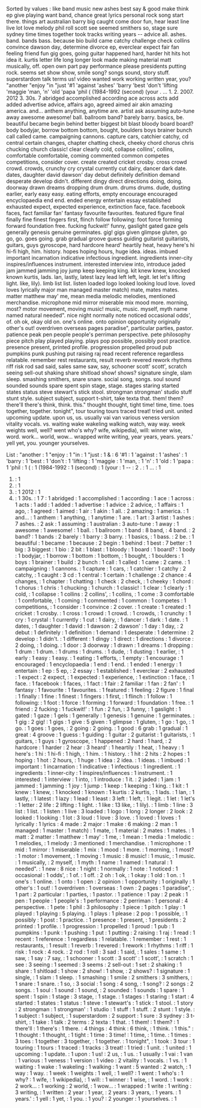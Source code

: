 Sorted by values :
like band music new ashes best say & good make think ep give playing want band, chance great lyrics personal rock song start there. things art australian barry big caught come door fun, hear least line live lot love melody phil roll scott see seemed smithers so, stage sure sydney time times together took tracks writing years -- advice all. ashes. band. bands bass. because bio build came catchy challenge check collins convince dawson day, determine divorce ep, everclear expect fair fan feeling friend fun gig goes, going guitar happened hard, harder hit hits hot idea it. kurtis letter life long longer look made making material matt musically, off. open own part pay performance please presidents putting rock. seems set show show, smile song? songs sound, story stuff. superstardom talk terms us! video wanted work working written year, you? "another "enjoy "in "just '#1 'against 'ashes' 'barry 'best 'don't 'lifting 'maggie 'man, 'n' 'old 'papa 'phil ( (1984-1992 (second) (your . ... 1. 2. 2007. 2012 3. 30s. 7 abridged accomplished according ace across acts add added advertise advice, affairs ago, agreed aimed air akin amazing america. and... anthem anything, anytime are. artist ask assuming auto-tune away awesome awesome! ball. ballroom band? barely barry. basics, be. beautiful became begin behind better biggest bit blast bloody board board? body bodyjar, borrow bottom bottom, bought, boulders boys brainer bunch call called came. campaigning cannons. capture cars, catchier catchy, cd central certain changes, chapter chatting check, cheeky chord chorus chris chucking church classic! clear clearly cold, collapse collins', collins, comfortable comfortable, coming commented common competes competitions, consider cover. create created cricket crosby. cross crowd crowd. crowds, crunchy cry crystal currently cut dairy, dancer dark date. dates, daughter david dawson' day debut definitely definition demand desperate develop didn't. different dingy direct directions doing, doing. doorway drawn dreams dropping drum drum. drums drums. dude, dusting earlier, early easy easy. eating efforts, empty encourage encouraged encyclopaedia end end. ended energy entertain essay established exhausted expect, expected experience, extinction face, face. facebook faces, fact familiar fan' fantasy favourite favourites. featured figure final finally fine finest fingers first, flinch follow following: foot force forming forward foundation free. fucking fuckwit!' funny, gaslight gated gaze gels generally genesis genuine germinates. gig! gigs given glimpse gluten, go go, go. goes going. grab gradual groove guess guiding guitarist guitarists, guitars, guys gyroscope, hard hardcore heard' heartily heat, heavy here's hi hi-fi high, him. history. hopes hoping hours, huge idea. ideas. imbued important incarnation indicative infectious ingredient. ingredients inner-city inspires/influences instrument. interested interview into, introduce jaded jam jammed jamming joy jump keep keeping king. kit knew knew, knocked known kurtis, lads. lan, lastly, latest lazy lead left left, legit. let let's lifting light. like, lily). limb list list. listen loaded logo looked looking loud love. loved loves lyrically major man managed master match) mate, mates mates. matter matthew may' me, mean media melodic melodies, mentioned merchandise. microphone mid mirror miserable mix mood more. morning, most? motor movement, moving music! music, music. myself, myth name named natural needed". nice night normally note noticed occasional odds', of. oh ok, okay old on. one's online. onto opinion opportunity originally other's out! overdriven overseas pages paradise", particular parties, pastor. patience peak pen people people's perriman perspective. pete philosophy piece pitch play played playing. plays pop possible, possibly post practice. presence present, printed profile. progression propelled proud pub pumpkins punk pushing put raising raj read recent reference regardless relatable. remember rest restaurants, result reverb revered rework rhythms riff risk rod sad said, sales same saw, say, schooner scott' scott', scratch seeing sell-out shaking share shitload show! shows? signature single, slam sleep. smashing smithers, snare snare. social song, songs. soul sound sounded sounds spare spent spin stage, stage. stages staring started states status steve stewart's stick stool. strongman strongman' studio stuff stunt style. subject subject, support t-shirt, take texta that. them! them? there'll there's think, think. this." thought thought, tight time! time, time. toes together, together. tonight", tour touring tours traced treat! tried unit. united upcoming update. upon us, us. usually vai van various veness version vitality vocals. vs. waiting wake wakeling walking watch, way way. week weights well, well? went who's why? wife, wikipedia), will: winner wise, word. work... world, wow... wrapped write writing, year years, years. years.' yell yet, you. younger yourselves. 

List :
"another : 1
"enjoy : 1
"in : 1
"just : 1
& : 6
'#1 : 1
'against : 1
'ashes' : 1
'barry : 1
'best : 1
'don't : 1
'lifting : 1
'maggie : 1
'man, : 1
'n' : 1
'old : 1
'papa : 1
'phil : 1
( : 1
(1984-1992 : 1
(second) : 1
(your : 1
-- : 2
. : 1
... : 1
1. : 1
2. : 1
2007. : 1
2012 : 1
3. : 1
30s. : 1
7 : 1
abridged : 1
accomplished : 1
according : 1
ace : 1
across : 1
acts : 1
add : 1
added : 1
advertise : 1
advice : 2
advice, : 1
affairs : 1
ago, : 1
agreed : 1
aimed : 1
air : 1
akin : 1
all. : 2
amazing : 1
america. : 1
and... : 1
anthem : 1
anything, : 1
anytime : 1
are. : 1
art : 3
artist : 1
ashes : 7
ashes. : 2
ask : 1
assuming : 1
australian : 3
auto-tune : 1
away : 1
awesome : 1
awesome! : 1
ball. : 1
ballroom : 1
band : 8
band, : 4
band. : 2
band? : 1
bands : 2
barely : 1
barry : 3
barry. : 1
basics, : 1
bass. : 2
be. : 1
beautiful : 1
became : 1
because : 2
begin : 1
behind : 1
best : 7
better : 1
big : 3
biggest : 1
bio : 2
bit : 1
blast : 1
bloody : 1
board : 1
board? : 1
body : 1
bodyjar, : 1
borrow : 1
bottom : 1
bottom, : 1
bought, : 1
boulders : 1
boys : 1
brainer : 1
build : 2
bunch : 1
call : 1
called : 1
came : 2
came. : 1
campaigning : 1
cannons. : 1
capture : 1
cars, : 1
catchier : 1
catchy : 2
catchy, : 1
caught : 3
cd : 1
central : 1
certain : 1
challenge : 2
chance : 4
changes, : 1
chapter : 1
chatting : 1
check : 2
check, : 1
cheeky : 1
chord : 1
chorus : 1
chris : 1
chucking : 1
church : 1
classic! : 1
clear : 1
clearly : 1
cold, : 1
collapse : 1
collins : 2
collins', : 1
collins, : 1
come : 3
comfortable : 1
comfortable, : 1
coming : 1
commented : 1
common : 1
competes : 1
competitions, : 1
consider : 1
convince : 2
cover. : 1
create : 1
created : 1
cricket : 1
crosby. : 1
cross : 1
crowd : 1
crowd. : 1
crowds, : 1
crunchy : 1
cry : 1
crystal : 1
currently : 1
cut : 1
dairy, : 1
dancer : 1
dark : 1
date. : 1
dates, : 1
daughter : 1
david : 1
dawson : 2
dawson' : 1
day : 1
day, : 2
debut : 1
definitely : 1
definition : 1
demand : 1
desperate : 1
determine : 2
develop : 1
didn't. : 1
different : 1
dingy : 1
direct : 1
directions : 1
divorce : 2
doing, : 1
doing. : 1
door : 3
doorway : 1
drawn : 1
dreams : 1
dropping : 1
drum : 1
drum. : 1
drums : 1
drums. : 1
dude, : 1
dusting : 1
earlier, : 1
early : 1
easy : 1
easy. : 1
eating : 1
efforts, : 1
empty : 1
encourage : 1
encouraged : 1
encyclopaedia : 1
end : 1
end. : 1
ended : 1
energy : 1
entertain : 1
ep : 5
ep, : 2
essay : 1
established : 1
everclear : 2
exhausted : 1
expect : 2
expect, : 1
expected : 1
experience, : 1
extinction : 1
face, : 1
face. : 1
facebook : 1
faces, : 1
fact : 1
fair : 2
familiar : 1
fan : 2
fan' : 1
fantasy : 1
favourite : 1
favourites. : 1
featured : 1
feeling : 2
figure : 1
final : 1
finally : 1
fine : 1
finest : 1
fingers : 1
first, : 1
flinch : 1
follow : 1
following: : 1
foot : 1
force : 1
forming : 1
forward : 1
foundation : 1
free. : 1
friend : 2
fucking : 1
fuckwit!' : 1
fun : 2
fun, : 3
funny, : 1
gaslight : 1
gated : 1
gaze : 1
gels : 1
generally : 1
genesis : 1
genuine : 1
germinates. : 1
gig : 2
gig! : 1
gigs : 1
give : 5
given : 1
glimpse : 1
gluten, : 1
go : 1
go, : 1
go. : 1
goes : 1
goes, : 2
going : 2
going. : 1
good : 6
grab : 1
gradual : 1
great : 4
groove : 1
guess : 1
guiding : 1
guitar : 2
guitarist : 1
guitarists, : 1
guitars, : 1
guys : 1
gyroscope, : 1
happened : 2
hard : 1
hard, : 2
hardcore : 1
harder : 2
hear : 3
heard' : 1
heartily : 1
heat, : 1
heavy : 1
here's : 1
hi : 1
hi-fi : 1
high, : 1
him. : 1
history. : 1
hit : 2
hits : 2
hopes : 1
hoping : 1
hot : 2
hours, : 1
huge : 1
idea : 2
idea. : 1
ideas. : 1
imbued : 1
important : 1
incarnation : 1
indicative : 1
infectious : 1
ingredient. : 1
ingredients : 1
inner-city : 1
inspires/influences : 1
instrument. : 1
interested : 1
interview : 1
into, : 1
introduce : 1
it. : 2
jaded : 1
jam : 1
jammed : 1
jamming : 1
joy : 1
jump : 1
keep : 1
keeping : 1
king. : 1
kit : 1
knew : 1
knew, : 1
knocked : 1
known : 1
kurtis : 2
kurtis, : 1
lads. : 1
lan, : 1
lastly, : 1
latest : 1
lazy : 1
lead : 1
least : 3
left : 1
left, : 1
legit. : 1
let : 1
let's : 1
letter : 2
life : 2
lifting : 1
light. : 1
like : 13
like, : 1
lily). : 1
limb : 1
line : 3
list : 1
list. : 1
listen : 1
live : 3
loaded : 1
logo : 1
long : 2
longer : 2
look : 2
looked : 1
looking : 1
lot : 3
loud : 1
love : 3
love. : 1
loved : 1
loves : 1
lyrically : 1
lyrics : 4
made : 2
major : 1
make : 6
making : 2
man : 1
managed : 1
master : 1
match) : 1
mate, : 1
material : 2
mates : 1
mates. : 1
matt : 2
matter : 1
matthew : 1
may' : 1
me, : 1
mean : 1
media : 1
melodic : 1
melodies, : 1
melody : 3
mentioned : 1
merchandise. : 1
microphone : 1
mid : 1
mirror : 1
miserable : 1
mix : 1
mood : 1
more. : 1
morning, : 1
most? : 1
motor : 1
movement, : 1
moving : 1
music : 8
music! : 1
music, : 1
music. : 1
musically, : 2
myself, : 1
myth : 1
name : 1
named : 1
natural : 1
needed". : 1
new : 8
nice : 1
night : 1
normally : 1
note : 1
noticed : 1
occasional : 1
odds', : 1
of. : 1
off. : 2
oh : 1
ok, : 1
okay : 1
old : 1
on. : 1
one's : 1
online. : 1
onto : 1
open : 2
opinion : 1
opportunity : 1
originally : 1
other's : 1
out! : 1
overdriven : 1
overseas : 1
own : 2
pages : 1
paradise", : 1
part : 2
particular : 1
parties, : 1
pastor. : 1
patience : 1
pay : 2
peak : 1
pen : 1
people : 1
people's : 1
performance : 2
perriman : 1
personal : 4
perspective. : 1
pete : 1
phil : 3
philosophy : 1
piece : 1
pitch : 1
play : 1
played : 1
playing : 5
playing. : 1
plays : 1
please : 2
pop : 1
possible, : 1
possibly : 1
post : 1
practice. : 1
presence : 1
present, : 1
presidents : 2
printed : 1
profile. : 1
progression : 1
propelled : 1
proud : 1
pub : 1
pumpkins : 1
punk : 1
pushing : 1
put : 1
putting : 2
raising : 1
raj : 1
read : 1
recent : 1
reference : 1
regardless : 1
relatable. : 1
remember : 1
rest : 1
restaurants, : 1
result : 1
reverb : 1
revered : 1
rework : 1
rhythms : 1
riff : 1
risk : 1
rock : 4
rock. : 2
rod : 1
roll : 3
sad : 1
said, : 1
sales : 1
same : 1
saw, : 1
say : 7
say, : 1
schooner : 1
scott : 3
scott' : 1
scott', : 1
scratch : 1
see : 3
seeing : 1
seemed : 3
seems : 2
sell-out : 1
set : 2
shaking : 1
share : 1
shitload : 1
show : 2
show! : 1
show, : 2
shows? : 1
signature : 1
single, : 1
slam : 1
sleep. : 1
smashing : 1
smile : 2
smithers : 3
smithers, : 1
snare : 1
snare. : 1
so, : 3
social : 1
song : 4
song, : 1
song? : 2
songs : 2
songs. : 1
soul : 1
sound : 1
sound, : 2
sounded : 1
sounds : 1
spare : 1
spent : 1
spin : 1
stage : 3
stage, : 1
stage. : 1
stages : 1
staring : 1
start : 4
started : 1
states : 1
status : 1
steve : 1
stewart's : 1
stick : 1
stool. : 1
story : 2
strongman : 1
strongman' : 1
studio : 1
stuff : 1
stuff. : 2
stunt : 1
style. : 1
subject : 1
subject, : 1
superstardom : 2
support : 1
sure : 3
sydney : 3
t-shirt, : 1
take : 1
talk : 2
terms : 2
texta : 1
that. : 1
them! : 1
them? : 1
there'll : 1
there's : 1
there. : 4
things : 4
think : 6
think, : 1
think. : 1
this." : 1
thought : 1
thought, : 1
tight : 1
time : 3
time! : 1
time, : 1
time. : 1
times : 3
toes : 1
together : 3
together, : 1
together. : 1
tonight", : 1
took : 3
tour : 1
touring : 1
tours : 1
traced : 1
tracks : 3
treat! : 1
tried : 1
unit. : 1
united : 1
upcoming : 1
update. : 1
upon : 1
us! : 2
us, : 1
us. : 1
usually : 1
vai : 1
van : 1
various : 1
veness : 1
version : 1
video : 2
vitality : 1
vocals. : 1
vs. : 1
waiting : 1
wake : 1
wakeling : 1
walking : 1
want : 5
wanted : 2
watch, : 1
way : 1
way. : 1
week : 1
weights : 1
well, : 1
well? : 1
went : 1
who's : 1
why? : 1
wife, : 1
wikipedia), : 1
will: : 1
winner : 1
wise, : 1
word. : 1
work : 2
work... : 1
working : 2
world, : 1
wow... : 1
wrapped : 1
write : 1
writing : 3
writing, : 1
written : 2
year : 1
year, : 2
years : 3
years, : 1
years. : 1
years.' : 1
yell : 1
yet, : 1
you. : 1
you? : 2
younger : 1
yourselves. : 1

